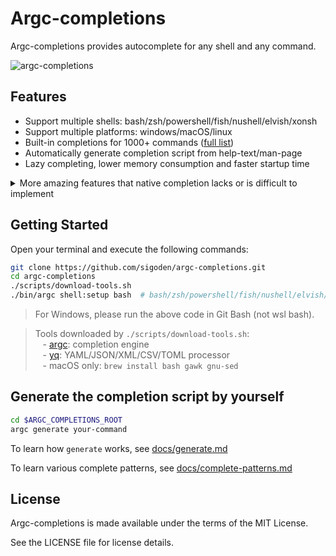 # Argc-completions

Argc-completions provides autocomplete for any shell and any command.

![argc-completions](https://github.com/sigoden/argc-completions/assets/4012553/235bd290-516c-4dec-83d8-17cb852d35ae)

## Features

- Support multiple shells: bash/zsh/powershell/fish/nushell/elvish/xonsh
- Support multiple platforms: windows/macOS/linux
- Built-in completions for 1000+ commands ([full list](./MANIFEST.md))
- Automatically generate completion script from help-text/man-page
- Lazy completing, lower memory consumption and faster startup time

<details>
<summary>
More amazing features that native completion lacks or is difficult to implement
</summary>

### Parallel computing

![complete-git-checkout](https://github.com/sigoden/argc-completions/assets/4012553/9f062328-ad01-470e-963d-ae3f3777ca8c)

```sh
_choice_ref() {
    _argc_util_parallel _choice_local_branch ::: _choice_remote_branch ::: _choice_tag ::: _choice_head_commit
}
```

### Use network

![complete-cargo-add](https://github.com/sigoden/argc-completions/assets/4012553/dda4b2b4-338c-4a82-8a9a-ec8d7afd2d33)

### Complete comma-separated list 

![complete-find-type](https://github.com/sigoden/argc-completions/assets/4012553/f29da10b-5d86-4a1c-add0-987a4172a182)

### Complete multiple parts

![complete-rustup-target-add](https://github.com/sigoden/argc-completions/assets/4012553/e0ca086f-52c1-4cff-be22-a9c0db7bf823)

### Complete key-value pairs

![complete-ssh-o](https://github.com/sigoden/argc-completions/assets/4012553/0d758936-035a-427b-9821-5e1b9274411a)

### Reuse completion of other command/subcommand

![complete-yarn-workspace](https://github.com/sigoden/argc-completions/assets/4012553/8b611145-9c25-478b-8d1c-d58671028b5d)

</details>

## Getting Started

Open your terminal and execute the following commands:

```sh
git clone https://github.com/sigoden/argc-completions.git
cd argc-completions
./scripts/download-tools.sh
./bin/argc shell:setup bash  # bash/zsh/powershell/fish/nushell/elvish/xonsh
```

> For Windows, please run the above code in Git Bash (not wsl bash).

> Tools downloaded by `./scripts/download-tools.sh`:\
> &nbsp;&nbsp; - [argc](https://github.com/sigoden/argc): completion engine\
> &nbsp;&nbsp; - [yq](https://github.com/mikefarah/yq): YAML/JSON/XML/CSV/TOML processor\
> &nbsp;&nbsp; - macOS only: `brew install bash gawk gnu-sed`

## Generate the completion script by yourself

```sh
cd $ARGC_COMPLETIONS_ROOT
argc generate your-command
```

To learn how `generate` works, see [docs/generate.md](docs/generate.md)

To learn various complete patterns, see [docs/complete-patterns.md](docs/complete-patterns.md)

## License

Argc-completions is made available under the terms of the MIT License. 

See the LICENSE file for license details.